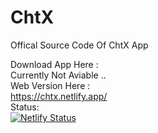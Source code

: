 # ChtX  
Offical Source Code Of ChtX App  
  
Download App Here :  
Currently Not Aviable ..  
Web Version Here :  
https://chtx.netlify.app/  
Status:  
[![Netlify Status](https://api.netlify.com/api/v1/badges/48fab43d-4c52-43fe-9933-3bb480245595/deploy-status)](https://app.netlify.com/sites/chtx/deploys)  